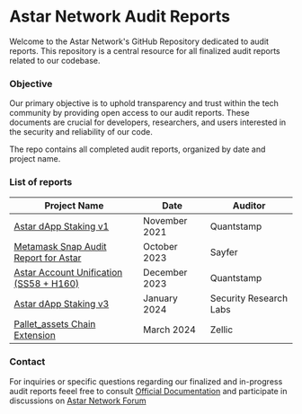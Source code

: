 # Astar Network Audit Reports

Welcome to the Astar Network's GitHub Repository dedicated to audit reports. This repository is a central resource for all finalized audit reports related to our codebase.

### Objective

Our primary objective is to uphold transparency and trust within the tech community by providing open access to our audit reports. These documents are crucial for developers, researchers, and users interested in the security and reliability of our code.

The repo contains all completed audit reports, organized by date and project name.

### List of reports

| Project Name                         | Date          | Auditor                |
| -------------------------------------|---------------|------------------------|
| [Astar dApp Staking v1](https://github.com/AstarNetwork/Audits/blob/25060988099c3516d58d525a5b7ab39c1c7b09f5/reports/2021-11%20dApps%20Staking%20v1%20-%20Quantsamp.pdf)                                                     | November 2021 | Quantstamp             |
| [Metamask Snap Audit Report for Astar](https://github.com/AstarNetwork/Audits/blob/203c66b930490f6d8bc3d58577587e06204139f3/reports/2023-10%20-%20Astar%20Metamask%20Snap%20-%20Sayfer.pdf)                                  | October 2023  | Sayfer                 |
| [Astar Account Unification (SS58 + H160)](https://github.com/AstarNetwork/Audits/blob/09ac872613f3373a78328668ebcb0bfc04c64cf3/reports/2023-12%20-%20Astar%20Account%20Unification%20(SS58%20%2B%20H160)%20-%20Quantstamp.pdf) | December 2023 | Quantstamp             |
| [Astar dApp Staking v3](https://github.com/AstarNetwork/Audits/blob/72337c6d9aede3c3ae4f72024077c651f9bf2886/reports/2024-01%20Astar%20dApp%20Staking%20v3%20-%20SR%20Labs.pdf)                                              | January 2024  | Security Research Labs |
| [Pallet_assets Chain Extension](https://github.com/AstarNetwork/Audits/blob/fe510786fea22182c47bfa0e2effc6a6e25f0b67/reports/2024-03%20Assets-chain-extension-Zellic-Audit-Report.pdf)                                      | March 2024    | Zellic                 |


### Contact

For inquiries or specific questions regarding our finalized and in-progress audit reports feeel free to consult [Official Documentation](https://docs.astar.network/) and participate in discussions on [Astar Network Forum](https://forum.astar.network/)


